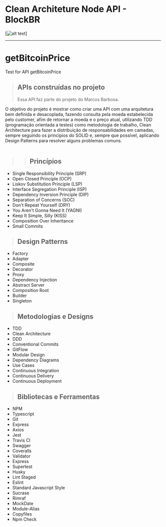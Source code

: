 
# **Clean Architeture Node API - BlockBR**

[![alt text](./public/img/logo-procject.png "Link para o treinamento")]

---

# getBitcoinPrice
Test for API getBitcoinPrice

> ## APIs construídas no projeto
> Essa API faz parte do projeto do Marcos Barbosa.

O objetivo do projeto é mostrar como criar uma API com uma arquitetura bem definida e desacoplada, 
fazendo consulta pela moeda estabelecida pelo customer, afim de retornar a moeda e o preço atual,
utilizando TDD (programação orientada a testes) como metodologia de trabalho, 
Clean Architecture para fazer a distribuição de responsabilidades em camadas, 
sempre seguindo os princípios do SOLID e, sempre que possível, 
aplicando Design Patterns para resolver alguns problemas comuns.
<br /><br />
> > ## Princípios

* Single Responsibility Principle (SRP)
* Open Closed Principle (OCP)
* Liskov Substitution Principle (LSP)
* Interface Segregation Principle (ISP)
* Dependency Inversion Principle (DIP)
* Separation of Concerns (SOC)
* Don't Repeat Yourself (DRY)
* You Aren't Gonna Need It (YAGNI)
* Keep It Simple, Silly (KISS)
* Composition Over Inheritance
* Small Commits

> ## Design Patterns

* Factory
* Adapter
* Composite
* Decorator
* Proxy
* Dependency Injection
* Abstract Server
* Composition Root
* Builder
* Singleton

> ## Metodologias e Designs

* TDD
* Clean Architecture
* DDD
* Conventional Commits
* GitFlow
* Modular Design
* Dependency Diagrams
* Use Cases
* Continuous Integration
* Continuous Delivery
* Continuous Deployment

> ## Bibliotecas e Ferramentas

* NPM
* Typescript
* Git
* Express
* Axios
* Jest
* Travis CI
* Swagger
* Coveralls
* Validator
* Express
* Supertest
* Husky
* Lint Staged
* Eslint
* Standard Javascript Style
* Sucrase
* Rimraf
* MockDate
* Module-Alias
* Copyfiles
* Npm Check
